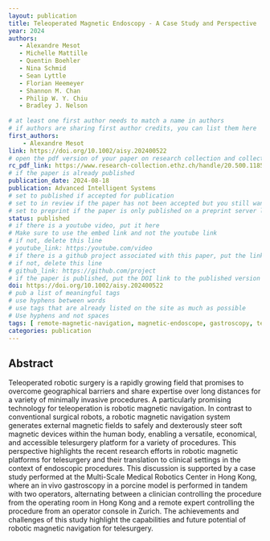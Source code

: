 ```yaml
---
layout: publication
title: Teleoperated Magnetic Endoscopy - A Case Study and Perspective
year: 2024
authors: 
   - Alexandre Mesot
   - Michelle Mattille
   - Quentin Boehler
   - Nina Schmid
   - Sean Lyttle
   - Florian Heemeyer
   - Shannon M. Chan
   - Philip W. Y. Chiu
   - Bradley J. Nelson
   
# at least one first author needs to match a name in authors
# if authors are sharing first author credits, you can list them here
first_authors: 
    - Alexandre Mesot
link: https://doi.org/10.1002/aisy.202400522
# open the pdf version of your paper on research collection and collect the link there
rc_pdf_link: https://www.research-collection.ethz.ch/handle/20.500.11850/689496
# if the paper is already published
publication_date: 2024-08-18
publication: Advanced Intelligent Systems
# set to published if accepted for publication
# set to in review if the paper has not been accepted but you still want a web presence for it
# set to preprint if the paper is only published on a preprint server like arxiv
status: published
# if there is a youtube video, put it here
# Make sure to use the embed link and not the youtube link
# if not, delete this line
# youtube_link: https:/youtube.com/video
# if there is a github project associated with this paper, put the link here
# if not, delete this line
# github_link: https://github.com/project
# if the paper is published, put the DOI link to the published version
doi: https://doi.org/10.1002/aisy.202400522
# pub a list of meaningful tags
# use hyphens between words
# use tags that are already listed on the site as much as possible
# Use hyphens and not spaces
tags: [ remote-magnetic-navigation, magnetic-endoscope, gastroscopy, telesurgery, in-vivo]
categories: publication
---
```


## Abstract ##
Teleoperated robotic surgery is a rapidly growing field that promises to overcome geographical barriers and share expertise over long distances for a variety of minimally invasive procedures. A particularly promising technology for teleoperation is robotic magnetic navigation. In contrast to conventional surgical robots, a robotic magnetic navigation system generates external magnetic fields to safely and dexterously steer soft magnetic devices within the human body, enabling a versatile, economical, and accessible telesurgery platform for a variety of procedures. This perspective highlights the recent research efforts in robotic magnetic platforms for telesurgery and their translation to clinical settings in the context of endoscopic procedures. This discussion is supported by a case study performed at the Multi-Scale Medical Robotics Center in Hong Kong, where an in vivo gastroscopy in a porcine model is performed in tandem with two operators, alternating between a clinician controlling the procedure from the operating room in Hong Kong and a remote expert controlling the procedure from an operator console in Zurich. The achievements and challenges of this study highlight the capabilities and future potential of robotic magnetic navigation for telesurgery.